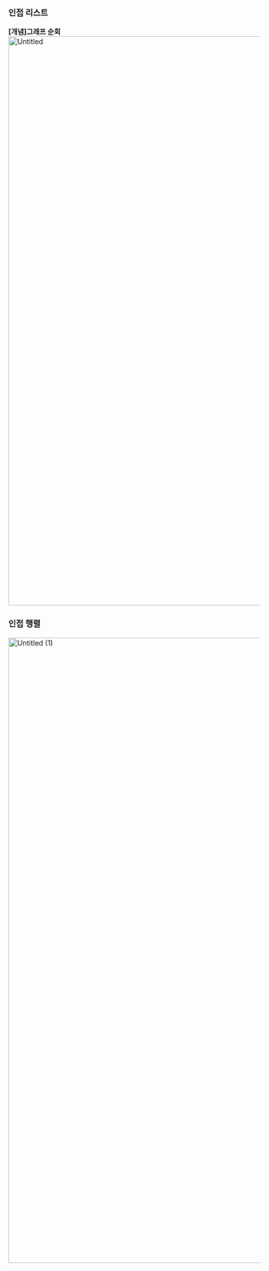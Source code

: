 
### 인접 리스트
**[개념]그래프 순회**
<img width="1136" alt="Untitled" src="https://github.com/user-attachments/assets/eb94134b-eb16-4957-9dce-55f58d6f8c39">

### 인접 행렬
<img width="1248" alt="Untitled (1)" src="https://github.com/user-attachments/assets/71890320-8386-415a-8906-49fb498b3204">
